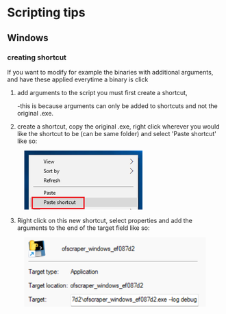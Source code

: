 # Scripting tips

## Windows

### creating shortcut

If you want to modify for example the binaries with additional arguments, and have these applied everytime a binary is click

1.  add arguments to the script you must first create a shortcut,&#x20;

    \-this is because arguments can only be added to shortcuts and not the original .exe.
2. create a shortcut, copy the original .exe, right click wherever you would like the shortcut to be (can be same folder) and select 'Paste shortcut' like so:

<figure><img src="../.gitbook/assets/image (1).png" alt=""><figcaption></figcaption></figure>

3. Right click on this new shortcut, select properties and add the arguments to the end of the target field like so:

<figure><img src="../.gitbook/assets/image (1) (1).png" alt=""><figcaption></figcaption></figure>

